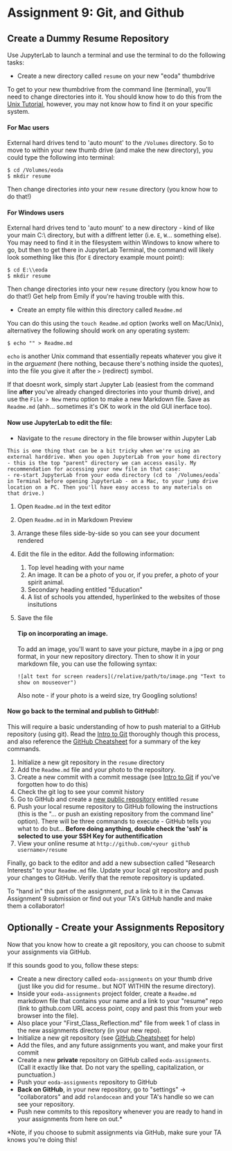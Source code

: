 # Assignment 9: Git, and Github

## Create a Dummy Resume Repository

Use JupyterLab to launch a terminal and use the terminal to do the following tasks:

- Create a new directory called `resume` on your new "eoda" thumbdrive

To get to your new thumbdrive from the command line (terminal), you'll need to change directories into it.  You should know how to do this from the [Unix Tutorial](../Pages/intro_to_unix), however, you may not know how to find it on your specific system.

#### For Mac users 
External hard drives tend to 'auto mount' to the `/Volumes` directory. So to move to within your new thumb drive (and make the new directory), you could type the following into terminal: 

```
$ cd /Volumes/eoda
$ mkdir resume
```
Then change directories *into* your new `resume` directory (you know how to do that!)
#### For Windows users 
External hard drives tend to 'auto mount' to a new directory - kind of like your main C:\\ directory, but with a diffrent letter (i.e. `E`, `W`... something else). You may need to find it in the filesystem within Windows to know where to go, but then to get there in JupyterLab Terminal, the command will likely look something like this (for `E` directory example mount point): 

```
$ cd E:\\eoda
$ mkdir resume
```
Then change directories into your new `resume` directory (you know how to do that!)
Get help from Emily if you're having trouble with this. 


- Create an empty file within this directory called `Readme.md`

You can do this using the `touch Readme.md` option (works well on Mac/Unix), alternativey the following should work on any operating system: 

```
$ echo "" > Readme.md
```

`echo` is another Unix command that essentially repeats whatever you give it in the *arguement* (here nothing, because there's nothing inside the quotes), into the file you give it after the `>` (redirect) symbol. 

If that doesnt work, simply start Jupyter Lab (easiest from the command line **after** you've already changed directories into your thumb drive), and use the `File > New` menu option to make a new Markdown file. Save as `Readme.md` (ahh... sometimes it's OK to work in the old GUI inerface too). 

#### Now use JupyterLab to edit the file:

- Navigate to the `resume` directory in the file browser within Jupyter Lab

```{warning}
This is one thing that can be a bit tricky when we're using an external harddrive. When you open JupyterLab from your home directory - this is the top "parent" directory we can access easily. My recommendation for accessing your new file in that case:
- re-start JupyterLab from your eoda directory (cd to `/Volumes/eoda` in Terminal before opening JupyterLab - on a Mac, to your jump drive location on a PC. Then you'll have easy access to any materials on that drive.)
```


1. Open `Readme.md` in the text editor
1. Open `Readme.md` in in Markdown Preview
1. Arrange these files side-by-side so you can see your document rendered
1. Edit the file in the editor. Add the following information:

    1. Top level heading with your name
    1. An image. It can be a photo of you or, if you prefer, a photo of your spirit animal.
    1. Secondary heading entitled "Education"
    1. A list of schools you attended, hyperlinked to the websites of those insitutions
  
1. Save the file

  
    #### Tip on incorporating an image.  
    To add an image, you'll want to save your picture, maybe in a jpg or png format, in your new repository directory.  Then to show it in your markdown file, you can use the following syntax:
    
    ```
    ![alt text for screen readers](/relative/path/to/image.png "Text to show on mouseover")
    ```
    
    Also note - if your photo is a weird size, try Googling solutions!
    
#### Now go back to the terminal and publish to GitHub!:

This will require a basic understanding of how to push material to a GitHub repository (using git).  Read the [Intro to Git](../Pages/intro_to_git) thoroughly though this process, and also reference the [GitHub Cheatsheet](../Pages/git_gitHub_cheatsheet) for a summary of the key commands. 

1. Initialize a new git repository in the `resume` directory
1. Add the `Readme.md` file and your photo to the repository. 
1. Create a new commit with a commit message (see [Intro to Git](../Pages/intro_to_git) if you've forgotten how to do this)
1. Check the git log to see your commit history
1. Go to GitHub and create a [new public repository](https://github.com/new) entitled `resume`
1. Push your local resume repository to GitHub following the instructions (this is the "... or push an existing repository from the command line" option). There will be three commands to execute - GitHub tells you what to do but... **Before doing anything, double check the 'ssh' is selected to use your SSH Key for authentification**
1. View your online resume at `http://github.com/<your github username>/resume`

Finally, go back to the editor and add a new subsection called "Research Interests" to your `Readme.md` file. Update your local git repository and push your changes to GitHub. Verify that the remote repository is updated.

To "hand in" this part of the assignment, put a link to it in the Canvas Assignment 9 submission or find out your TA's GitHub handle and make them a collaborator!


## Optionally - Create your Assignments Repository

Now that you know how to create a git repository, you can choose to submit your assignments via GitHub. 

If this sounds good to you, follow these steps:

- Create a new directory called `eoda-assignments` on your thumb drive (just like you did for resume.. but NOT WITHIN the resume directory).
- Inside your `eoda-assignments` project folder, create a `Readme.md` markdown file that contains your name and a link to your "resume" repo (link to github.com URL access point, copy and past this from your web browser into the file).
- Also place your "First_Class_Reflection.md" file from week 1 of class in the new assignments directory (in your new repo). 
- Initialize a new git repository (see [GitHub Cheatsheet](../Pages/git_gitHub_cheatsheet) for help)
- Add the files, and any future assignments you want, and make your first commit
- Create a new **private** repository on GitHub called `eoda-assignments`. (Call it exactly like that. Do not vary the spelling, capitalization, or punctuation.)
- Push your `eoda-assignments` repository to GitHub
- **Back on GitHub**, in your new repository, go to "settings" -> "collaborators" and add `rolandocean` and your TA's handle so we can see your repository.
- Push new commits to this repository whenever you are ready to hand in your assignments from here on out.*

*Note, if you choose to submit assignments via GitHub, make sure your TA knows you're doing this!
